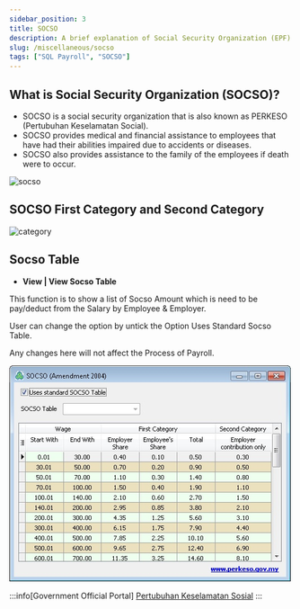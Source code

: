 ```yaml
---
sidebar_position: 3
title: SOCSO
description: A brief explanation of Social Security Organization (EPF)
slug: /miscellaneous/socso
tags: ["SQL Payroll", "SOCSO"]
---
```


## What is Social Security Organization (SOCSO)?

- SOCSO is a social security organization that is also known as PERKESO (Pertubuhan Keselamatan Social).
- SOCSO provides medical and financial assistance to employees that have had their abilities impaired due to accidents or diseases.
- SOCSO also provides assistance to the family of the employees if death were to occur.

![socso](../../static/img/miscellaneous/socso/socso.png)

## SOCSO First Category and Second Category

![category](../../static/img/miscellaneous/socso/category.png)

## Socso Table

- **View | View Socso Table**

This function is to show a list of Socso Amount which is need to be pay/deduct from the Salary by Employee & Employer.

User can change the option by untick the Option Uses Standard Socso Table.

Any changes here will not affect the Process of Payroll.

![socso-table](../../static/img/miscellaneous/socso/socso-table.jpg)

:::info[Government Official Portal]
    [Pertubuhan Keselamatan Sosial](http://www.perkeso.gov.my/)
:::
